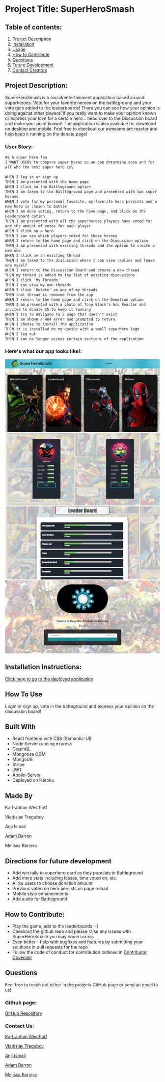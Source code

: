   # Project Title: SuperHeroSmash
  
  ## Table of contents:
  1. [Project Description](#Project-Description)
  1. [Installation](#Installation-Instructions)
  1. [Usage](#How-To-Use)
  1. [How to Contribute](#How-to-Contribute)
  1. [Questions](#Questions)
  1. [Future Development](#Directions-for-future-development)
  1. [Contact Creators](#Contact-Us)

  ## Project Description:
  SuperHeroSmash is a social/entertainment application based around superheroes. Vote for your favorite heroes on the battleground and your vote gets added to the leaderboards! There you can see how your opinion is doing against other players! If you really want to make your opinion known or express your love for a certain hero... head over to the Discussion board and make your point known! The application is also available for download on desktop and mobile. Feel free to checkout our awesome arc reactor and help keep it running on the donate page!

  ### User Story:
  ```
  AS A super hero fan
  I WANT USERS to compare super heros so we can determine once and for all who the best super hero is\

  WHEN I log in or sign up
  THEN I am presented with the home page
  WHEN I click on the Battleground option
  THEN I am taken to the Battleground page and presented with two super heroes
  WHEN I vote for my personal favorite, my favorite hero persists and a new hero is chosen to battle
  WHEN I am done voting, return to the home page, and click on the LeaderBoard option
  THEN I am presented with all the superheroes players have voted for and the amount of votes for each player
  WHEN I click on a hero
  THEN I can see which players voted for those heroes
  WHEN I return to the home page and click on the Discussion option
  THEN I am presented with existing threads and the option to create a new one
  WHEN I click on an existing thread
  THEN I am taken to the discussion where I can view replies and leave one myself
  WHEN I return to the Discussion Board and create a new thread
  THEN my thread is added to the list of existing discussions
  WHEN I click 'My Threads'
  THEN I can view my own threads
  WHEN I click 'Delete' on one of my threads
  THEN that thread is removed from the app
  WHEN I return to the home page and click on the Donation option
  THEN I am presented with a photo of Tony Stark's Arc Reactor and invited to donate $5 to keep it running
  WHEN I try to navigate to a page that doesn't exist
  THEN I am shown a 404 error and prompted to return
  WHEN I choose to install the application
  THEN it is installed on my device with a small superhero logo
  WHEN I log out
  THEN I can no longer access certain sections of the application
  ```
  ### Here's what our app looks like!:
  ![](client/src/img/supersmash-home.png)
  ![](client/src/img/superherosmash-battle.png)
  ![](client/src/img/superherosmash-leaderboard.png)
  ![](client/src/img/superherosmash-donate.png)
  
  ## Installation Instructions:
  [Click here to go to the deployed application](https://superherosmash.herokuapp.com/)
  ## How To Use
  Login or sign up, vote in the batteground and express your opinion on the discussion board! 

  ## Built With
  * React frontend with CSS (Semantic-UI)
  * Node Server running express
  * GraphQL
  * Mongoose ODM
  * MongoDB 
  * Stripe
  * JWT
  * Apollo-Server
  * Deployed on Heroku

  ## Made By
  Karl-Johan Westhoff

  Vladislav Tregubov

  Anji Ismail 

  Adam Barron

  Melissa Barrera

  ## Directions for future development 
  * Add win tally to superhero card as they populate in Battleground
  * Add more stats including losses, time voted on, etc.
  * Allow users to choose donation amount 
  * Previous voted on hero persists on page reload
  * Mobile style enhancements 
  * Add audio for Battleground

  

  ## How to Contribute:
  * Play the game, add to the leaderboards :-)
  * Checkout the github repo and please raise any issues with SuperHeroSmash you may come across 
  * Even better - help with bugfixes and features by submitting your solutions in pull requests for the repo
  * Follow the code of conduct for contribution outlined in [Contributor Covenant](https://www.contributor-covenant.org/) 

  ## Questions
  Feel free to reach out either in the projects GitHub page or send an email to us!
  ### Github page:
  [GitHub Repository](https://github.com/melissabarrerafarias/superherosmash)
  ### Contact Us:
  [Karl-Johan Westhoff](karl.johan.westhoff@gmail.com)

  [Vladislav Tregubov](vladislavtregubov00@gmail.com)

  [Anji Ismail](anjin.ismail@gmail.com)

  [Adam Barron](adambarron@me.com)

  [Melissa Barrera](melissabarrerafarias@gmail.com)
